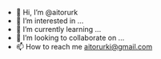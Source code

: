 - 👋 Hi, I’m @aitorurk
- 👀 I’m interested in ...
- 🌱 I’m currently learning ...
- 💞️ I’m looking to collaborate on ...
- 📫 How to reach me aitorurki@gmail.com

<!---
aitorurk/aitorurk is a ✨ special ✨ repository because its `README.md` (this file) appears on your GitHub profile.
You can click the Preview link to take a look at your changes.
--->
